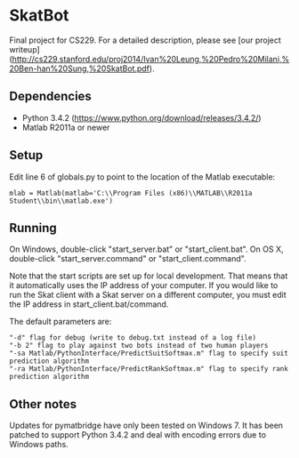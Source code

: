 SkatBot
============================
Final project for CS229. For a detailed description, please see [our project writeup] (http://cs229.stanford.edu/proj2014/Ivan%20Leung,%20Pedro%20Milani,%20Ben-han%20Sung,%20SkatBot.pdf).

Dependencies
------------
* Python 3.4.2 (https://www.python.org/download/releases/3.4.2/)
* Matlab R2011a or newer

Setup
-----
Edit line 6 of globals.py to point to the location of the Matlab executable:
```
mlab = Matlab(matlab='C:\\Program Files (x86)\\MATLAB\\R2011a Student\\bin\\matlab.exe')
```

Running
-------
On Windows, double-click "start_server.bat" or "start_client.bat".
On OS X, double-click "start_server.command" or "start_client.command".

Note that the start scripts are set up for local development. That means that it automatically uses the IP address of your computer. If you would like to run the Skat client with a Skat server on a different computer, you must edit the IP address in start_client.bat/command.

The default parameters are:
```
"-d" flag for debug (write to debug.txt instead of a log file)
"-b 2" flag to play against two bots instead of two human players
"-sa Matlab/PythonInterface/PredictSuitSoftmax.m" flag to specify suit prediction algorithm
"-ra Matlab/PythonInterface/PredictRankSoftmax.m" flag to specify rank prediction algorithm
```

Other notes
-----------
Updates for pymatbridge have only been tested on Windows 7. It has been patched to support Python 3.4.2 and deal with encoding errors due to Windows paths.
